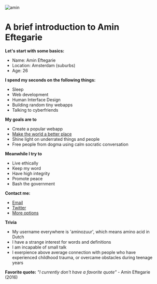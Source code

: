 ![amin](https://scontent-ams2-1.xx.fbcdn.net/hprofile-xpt1/v/t1.0-1/c482.190.158.158/12118649_10205197623526577_923950768365654850_n.jpg?oh=e7bd833270ff81ad9072e00f37b58713&oe=57116FE8)

# A brief introduction to Amin Eftegarie

**Let's start with some basics:**
* Name: Amin Eftegarie
* Location: Amsterdam (suburbs)
* Age: 26

**I spend my seconds on the following things:**
* Sleep
* Web development
* Human Interface Design
* Building random tiny webapps
* Talking to cyberfriends

**My goals are to**
* Create a popular webapp
* [Make the world a better place](https://youtu.be/J-GVd_HLlps?t=31s)
* Shine light on underrated things and people
* Free people from dogma using calm socratic conversation

**Meanwhile I try to**
* Live ethically
* Keep my word
* Have high integrity
* Promote peace
* Bash the government

**Contact me:**
* [Email](mailto:amin@eftegarie.nl)
* [Twitter](http://twitter.com/aminozuur)
* [More options](http://amineftegarie.nl/contact)

**Trivia**
* My username everywhere is 'aminozuur', which means amino acid in Dutch
* I have a strange interest for words and definitions
* I am incapable of small talk
* I exerpience above average connection with people who have experienced childhood trauma, or overcame obstacles during teenage years


**Favorite quote:**
*"I currently don't have a favorite quote"* - Amin Eftegarie (2016)
